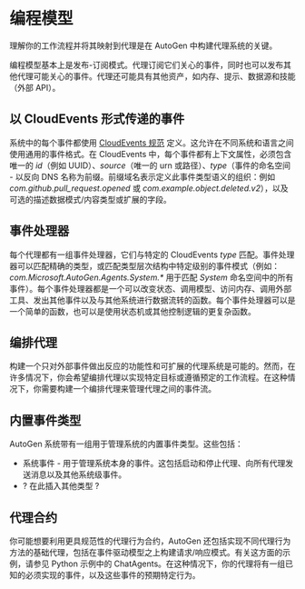 # 编程模型

理解你的工作流程并将其映射到代理是在 AutoGen 中构建代理系统的关键。

编程模型基本上是发布-订阅模式。代理订阅它们关心的事件，同时也可以发布其他代理可能关心的事件。代理还可能具有其他资产，如内存、提示、数据源和技能（外部 API）。

## 以 CloudEvents 形式传递的事件

系统中的每个事件都使用 [CloudEvents 规范](https://cloudevents.io/) 定义。这允许在不同系统和语言之间使用通用的事件格式。在 CloudEvents 中，每个事件都有上下文属性，必须包含唯一的 *id*（例如 UUID）、*source*（唯一的 urn 或路径）、*type*（事件的命名空间 - 以反向 DNS 名称为前缀。前缀域名表示定义此事件类型语义的组织：例如 *com.github.pull_request.opened* 或 *com.example.object.deleted.v2*），以及可选的描述数据模式/内容类型或扩展的字段。

## 事件处理器

每个代理都有一组事件处理器，它们与特定的 CloudEvents *type* 匹配。事件处理器可以匹配精确的类型，或匹配类型层次结构中特定级别的事件模式（例如：*com.Microsoft.AutoGen.Agents.System.\** 用于匹配 *System* 命名空间中的所有事件）。每个事件处理器都是一个可以改变状态、调用模型、访问内存、调用外部工具、发出其他事件以及与其他系统进行数据流转的函数。每个事件处理器可以是一个简单的函数，也可以是使用状态机或其他控制逻辑的更复杂函数。

## 编排代理

构建一个只对外部事件做出反应的功能性和可扩展的代理系统是可能的。然而，在许多情况下，你会希望编排代理以实现特定目标或遵循预定的工作流程。在这种情况下，你需要构建一个编排代理来管理代理之间的事件流。

## 内置事件类型

AutoGen 系统带有一组用于管理系统的内置事件类型。这些包括：

* 系统事件 - 用于管理系统本身的事件。这包括启动和停止代理、向所有代理发送消息以及其他系统级事件。
* ? 在此插入其他类型 ?

## 代理合约

你可能想要利用更具规范性的代理行为合约，AutoGen 还包括实现不同代理行为方法的基础代理，包括在事件驱动模型之上构建请求/响应模式。有关这方面的示例，请参见 Python 示例中的 ChatAgents。在这种情况下，你的代理将有一组已知的必须实现的事件，以及这些事件的预期特定行为。
